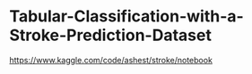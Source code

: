 # Tabular-Classification-with-a-Stroke-Prediction-Dataset

https://www.kaggle.com/code/ashest/stroke/notebook
